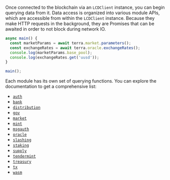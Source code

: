 Once connected to the blockchain via an `LCDClient` instance, you can begin querying data from it. Data access is organized into various module APIs, which are accessible from within the `LCDClient` instance. Because they make HTTP requests in the background, they are Promises that can be awaited in order to not block during network IO.

```ts
async main() {
  const marketParams = await terra.market.parameters();
  const exchangeRates = await terra.oracle.exchangeRates();
  console.log(marketParams.base_pool);
  console.log(exchangeRates.get('uusd'));
}

main();
```

Each module has its own set of querying functions. You can explore the documentation to get a comprehensive list:

- [`auth`](https://terra-project.github.io/terra.js/classes/authapi.html)
- [`bank`](https://terra-project.github.io/terra.js/classes/bankapi.html)
- [`distribution`](https://terra-project.github.io/terra.js/classes/distributionapi.html)
- [`gov`](https://terra-project.github.io/terra.js/classes/distributionapi.html)
- [`market`](https://terra-project.github.io/terra.js/classes/marketapi.html)
- [`mint`](https://terra-project.github.io/terra.js/classes/mintapi.html)
- [`msgauth`](https://terra-project.github.io/terra.js/classes/msgauthapi.html)
- [`oracle`](https://terra-project.github.io/terra.js/classes/oracleapi.html)
- [`slashing`](https://terra-project.github.io/terra.js/classes/slashingapi.html)
- [`staking`](https://terra-project.github.io/terra.js/classes/stakingapi.html)
- [`supply`](https://terra-project.github.io/terra.js/classes/supplyapi.html)
- [`tendermint`](https://terra-project.github.io/terra.js/classes/tendermintapi.html)
- [`treasury`](https://terra-project.github.io/terra.js/classes/treasuryapi.html)
- [`tx`](https://terra-project.github.io/terra.js/classes/txapi.html)
- [`wasm`](https://terra-project.github.io/terra.js/classes/wasmapi.html)
